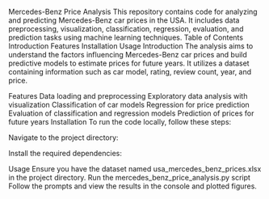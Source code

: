Mercedes-Benz Price Analysis
This repository contains code for analyzing and predicting Mercedes-Benz car prices in the USA. It includes data preprocessing, visualization, classification, regression, evaluation, and prediction tasks using machine learning techniques.
Table of Contents
Introduction
Features
Installation
Usage
Introduction
The analysis aims to understand the factors influencing Mercedes-Benz car prices and build predictive models to estimate prices for future years. It utilizes a dataset containing information such as car model, rating, review count, year, and price.

Features
Data loading and preprocessing
Exploratory data analysis with visualization
Classification of car models
Regression for price prediction
Evaluation of classification and regression models
Prediction of prices for future years
Installation
To run the code locally, follow these steps:

Navigate to the project directory:

Install the required dependencies:

Usage
Ensure you have the dataset named usa_mercedes_benz_prices.xlsx in the project directory.
Run the mercedes_benz_price_analysis.py script
Follow the prompts and view the results in the console and plotted figures.
